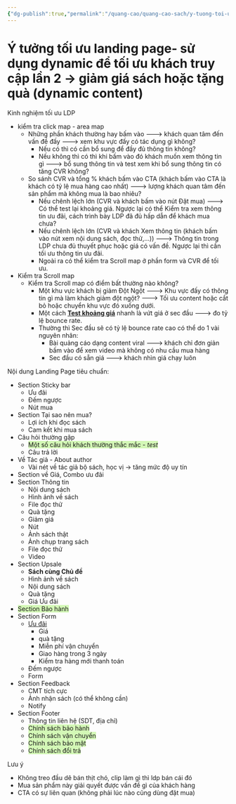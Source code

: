 ```yaml
---
{"dg-publish":true,"permalink":"/quang-cao/quang-cao-sach/y-tuong-toi-uu-landing-page/","tags":["gardenEntry"]}
---
```


# Ý tưởng tối ưu landing page- sử dụng dynamic để tối ưu khách truy cập lần 2 -> giảm giá sách hoặc tặng quà (dynamic content)

Kinh nghiệm tối ưu LDP
- kiểm tra click map - area map
	- Những phần khách thường hay bấm vào ---> khách quan tâm đến vấn đề đấy ---> xem khu vực đấy có tác dụng gì không?
		- Nếu có thì có cần bổ sung để đầy đủ thông tin không?
		- Nếu không thì có thì khi bấm vào đó khách muốn xem thông tin gì ---> bổ sung thông tin và test xem khi bổ sung thông tin có tăng CVR không?
	- So sánh CVR và tổng % khách bấm vào CTA (khách bấm vào CTA là khách có tỷ lệ mua hàng cao nhất) ---> lượng khách quan tâm đến sản phẩm mà không mua là bao nhiêu?
		- Nếu chênh lệch lớn (CVR và khách bấm vào nút Đặt mua) ---> Có thể test lại khoảng giá. Ngược lại có thể Kiểm tra xem thông tin ưu đãi, cách trình bày LDP đã đủ hấp dẫn để khách mua chưa?
		- Nếu chênh lệch lớn (CVR và khách Xem thông tin (khách bấm vào nút xem nội dung sách, đọc thử,...)) ---> Thông tin trong LDP chưa đủ thuyết phục hoặc giá có vấn đề. Ngược lại thì cần tối ưu thông tin ưu đãi.
		- Ngoài ra có thể kiểm tra Scroll map ở phần form và CVR để tối ưu.
- Kiểm tra Scroll map
	- Kiểm tra Scroll map có điểm bất thường nào không?
		- Một khu vực khách bị giảm Đột Ngột ---> Khu vực đấy có thông tin gì mà làm khách giảm đột ngột? ---> Tối ưu content hoặc cắt bỏ hoặc chuyển khu vực đó xuống dưới.
		- Một cách **<u>Test khoảng giá</u>** nhanh là vứt giá ở sec đầu ---> đo tỷ lệ bounce rate.
		- Thường thì Sec đầu sẽ có tỷ lệ bounce rate cao có thể do 1 vài nguyên nhân:
			- Bài quảng cáo dạng content viral ---> khách chỉ đơn giản bấm vào để xem video mà không có nhu cầu mua hàng
			- Sec đầu có sẵn giá ---> khách nhìn giá chạy luôn




Nội dung Landing Page tiêu chuẩn:
- Section Sticky bar
	- Ưu đãi
	- Đếm ngược
	- Nút mua
- Section Tại sao nên mua?
	- Lợi ích khi đọc sách
	- Cam kết khi mua sách
- Câu hỏi thường gặp
	- <span style="background:#d3f8b6">Một số câu hỏi khách thường thắc mắc - *test*</span>
	- Câu trả lời
- Về Tác giả - About author
	- Vài nét về tác giả bộ sách, học vị -> tăng mức độ uy tín
- Section về Giá, Combo ưu đãi
- Section Thông tin
	- Nội dung sách
	- Hình ảnh về sách
	- File đọc thử
	- Quà tặng
	- Giảm giá
	- Nút
	- Ảnh sách thật
	- Ảnh chụp trang sách
	- File đọc thử
	- Video
- Section Upsale
	- **Sách cùng Chủ đề**
	- Hình ảnh về sách
	- Nội dung sách
	- Quà tặng
	- Giá Ưu đãi
- <span style="background:#d3f8b6">Section Bảo hành</span>
- Section Form
	- <u>Ưu đãi</u>
		- Giá
		- quà tặng
		- Miễn phí vận chuyển
		- Giao hàng trong 3 ngày
		- Kiểm tra hàng mới thanh toán
	- Đếm ngược
	- Form
- Section Feedback
	- CMT tích cực
	- Ảnh nhận sách (có thể không cần)
	- Notify
- Section Footer
	- Thông tin liên hệ (SDT, địa chỉ)
	- <span style="background:#d3f8b6">Chính sách bảo hành</span>
	- <span style="background:#d3f8b6">Chính sách vận chuyển</span>
	- <span style="background:#d3f8b6">Chính sách bảo mật</span>
	- <span style="background:#d3f8b6">Chính sách đổi trả</span>


Lưu ý 
- Không treo đầu dê bán thịt chó, clip làm gì thì ldp bán cái đó
- Mua sản phẩm này giải quyết được vấn đề gì của khách hàng
- CTA có sự liên quan (không phải lúc nào cũng dùng đặt mua)